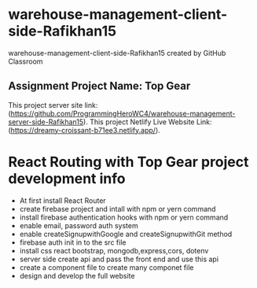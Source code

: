 # warehouse-management-client-side-Rafikhan15
warehouse-management-client-side-Rafikhan15 created by GitHub Classroom

## Assignment Project Name: Top Gear

This project server site link: (https://github.com/ProgrammingHeroWC4/warehouse-management-server-side-Rafikhan15).
This project Netlify Live Website Link: (https://dreamy-croissant-b71ee3.netlify.app/).

# React Routing with Top Gear project development info

- At first install React Router 
- create firebase project and intall with npm or yern command
- install firebase authentication hooks with npm or yern command
- enable email, password auth system
- enable createSignupwithGoogle and createSignupwithGit method 
- firebase auth init in to the src file
- install css react bootstrap, mongodb,express,cors, dotenv
- server side create api and pass the front end and use this api
- create a component file to create many componet file
- design and develop the full website

